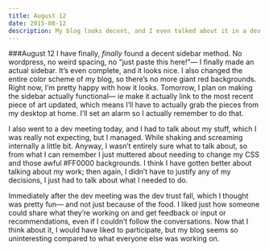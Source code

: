 ```yaml
---
title: August 12
date: 2015-08-12
description: My blog looks decent, and I even talked about it in a dev meeting.  Scary.
---
```


###August 12
I have finally, <em>finally</em> found a decent sidebar method. No wordpress, no weird spacing, no "just paste this here!"— I finally made an actual sidebar.  It’s even complete, and it looks nice.  I also changed the entire color scheme of my blog, so there’s no more giant red backgrounds.  Right now, I’m pretty happy with how it looks.  Tomorrow, I plan on making the sidebar actually functional— ie make it actually link to the most recent piece of art updated, which means I’ll have to actually grab the pieces from my desktop at home.  I’ll set an alarm so I actually remember to do that.

I also went to a dev meeting today, and I had to talk about my stuff, which I was really not expecting, but I managed.  While shaking and screaming internally a little bit.  Anyway, I wasn’t entirely sure what to talk about, so from what I  can remember I  just muttered about needing to change my CSS and those awful #FF0000 backgrounds.  I think I have gotten better about talking about my work; then again, I didn’t have to justify any of my decisions, I just had to talk about what I needed to do.

Immediately after the dev meeting was the dev trust fall, which I thought was pretty fun— and not just because of the food.  I liked just how someone could share what they’re working on and get feedback or input or recommendations, even if I couldn’t follow the conversations.  Now that I  think about it, I would have liked to participate, but my blog seems so uninteresting compared to what everyone else was working on.